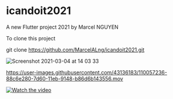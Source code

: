 # icandoit2021

A new Flutter project 2021 by Marcel NGUYEN

To clone this project

git clone https://github.com/MarcelALng/icandoit2021.git



![Screenshot 2021-03-04 at 14 03 33](https://user-images.githubusercontent.com/43136183/110057210-7e0c4d80-7d60-11eb-8cc9-7eb1f6ff8085.png)

https://user-images.githubusercontent.com/43136183/110057236-88c6e280-7d60-11eb-9148-b86d6b143556.mov

[![Watch the video](https://i.imgur.com/vKb2F1B.png)](https://youtu.be/D6N0Kn813dQ)
